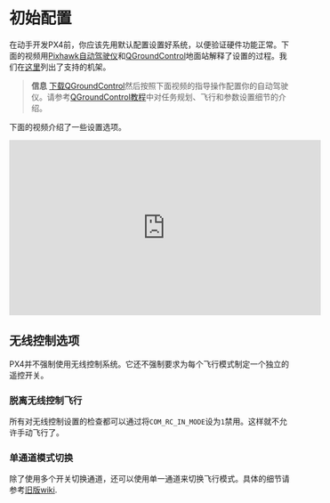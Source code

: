 # 初始配置

在动手开发PX4前，你应该先用默认配置设置好系统，以便验证硬件功能正常。下面的视频用[Pixhawk自动驾驶仪](hardware-pixhawk.md)和[QGroundControl](qgroundcontrol-intro.md)地面站解释了设置的过程。我们在[这里](airframes-architecture.md)列出了支持的机架。

> **信息** [下载QGroundControl](http://qgroundcontrol.org/downloads)然后按照下面视频的指导操作配置你的自动驾驶仪。请参考[QGroundControl教程](http://dev.px4.io/qgroundcontrol-intro.html)中对任务规划、飞行和参数设置细节的介绍。

下面的视频介绍了一些设置选项。

<iframe width="560" height="315" src="https://www.youtube.com/embed/91VGmdSlbo4" frameborder="0" allowfullscreen></iframe>

## 无线控制选项

PX4并不强制使用无线控制系统。它还不强制要求为每个飞行模式制定一个独立的遥控开关。

### 脱离无线控制飞行

所有对无线控制设置的检查都可以通过将`COM_RC_IN_MODE`设为`1`禁用。这样就不允许手动飞行了。

### 单通道模式切换

除了使用多个开关切换通道，还可以使用单一通道来切换飞行模式。具体的细节请参考[旧版wiki](https://pixhawk.org/peripherals/radio-control/opentx/single_channel_mode_switch).
